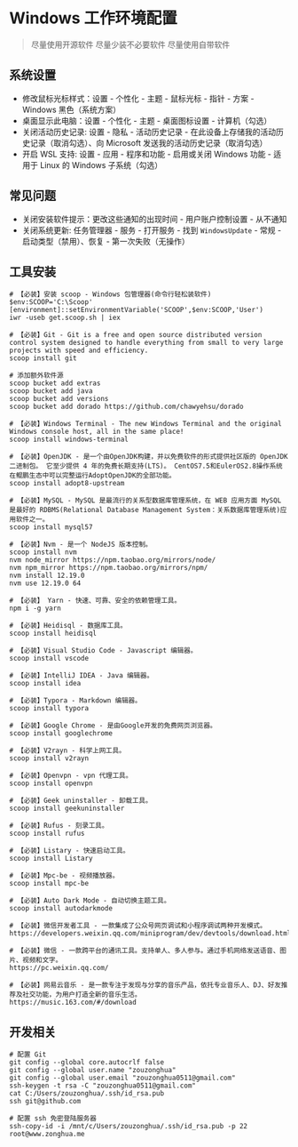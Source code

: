 # Windows 工作环境配置

> 尽量使用开源软件 尽量少装不必要软件 尽量使用自带软件

## 系统设置

- 修改鼠标光标样式：设置 - 个性化 - 主题 - 鼠标光标 - 指针 - 方案 - Windows 黑色（系统方案）
- 桌面显示此电脑：设置 - 个性化 - 主题 - 桌面图标设置 - 计算机（勾选）
- 关闭活动历史记录: 设置 - 隐私 - 活动历史记录 - 在此设备上存储我的活动历史记录（取消勾选）、向 Microsoft 发送我的活动历史记录（取消勾选）
- 开启 WSL 支持: 设置 - 应用 - 程序和功能 - 启用或关闭 Windows 功能 - 适用于 Linux 的 Windows 子系统（勾选）

## 常见问题

- 关闭安装软件提示：更改这些通知的出现时间 - 用户账户控制设置 - 从不通知
- 关闭系统更新: 任务管理器 - 服务 - 打开服务 - 找到 `WindowsUpdate` - 常规 - 启动类型（禁用）、恢复 - 第一次失败（无操作）

## 工具安装

```shell
# 【必装】安装 scoop - Windows 包管理器(命令行轻松装软件)
$env:SCOOP='C:\Scoop'
[environment]::setEnvironmentVariable('SCOOP',$env:SCOOP,'User')
iwr -useb get.scoop.sh | iex

# 【必装】Git - Git is a free and open source distributed version control system designed to handle everything from small to very large projects with speed and efficiency.
scoop install git

# 添加额外软件源
scoop bucket add extras
scoop bucket add java
scoop bucket add versions
scoop bucket add dorado https://github.com/chawyehsu/dorado

# 【必装】Windows Terminal - The new Windows Terminal and the original Windows console host, all in the same place!
scoop install windows-terminal

# 【必装】OpenJDK - 是一个由OpenJDK构建，并以免费软件的形式提供社区版的 OpenJDK 二进制包。 它至少提供 4 年的免费长期支持(LTS)。 CentOS7.5和EulerOS2.8操作系统在鲲鹏生态中可以完整运行AdoptOpenJDK的全部功能。
scoop install adopt8-upstream

# 【必装】MySQL - MySQL 是最流行的关系型数据库管理系统，在 WEB 应用方面 MySQL 是最好的 RDBMS(Relational Database Management System：关系数据库管理系统)应用软件之一。
scoop install mysql57

# 【必装】Nvm - 是一个 NodeJS 版本控制。
scoop install nvm
nvm node_mirror https://npm.taobao.org/mirrors/node/
nvm npm_mirror https://npm.taobao.org/mirrors/npm/
nvm install 12.19.0
nvm use 12.19.0 64

# 【必装】 Yarn - 快速、可靠、安全的依赖管理工具。
npm i -g yarn

# 【必装】Heidisql - 数据库工具。
scoop install heidisql

# 【必装】Visual Studio Code - Javascript 编辑器。
scoop install vscode

# 【必装】IntelliJ IDEA - Java 编辑器。
scoop install idea

# 【必装】Typora - Markdown 编辑器。
scoop install typora

# 【必装】Google Chrome - 是由Google开发的免费网页浏览器。
scoop install googlechrome

# 【必装】V2rayn - 科学上网工具。
scoop install v2rayn

# 【必装】Openvpn - vpn 代理工具。
scoop install openvpn

# 【必装】Geek uninstaller - 卸载工具。
scoop install geekuninstaller

# 【必装】Rufus - 刻录工具。
scoop install rufus

# 【必装】Listary - 快速启动工具。
scoop install Listary

# 【必装】Mpc-be - 视频播放器。
scoop install mpc-be

# 【必装】Auto Dark Mode - 自动切换主题工具。
scoop install autodarkmode

# 【必装】微信开发者工具 - 一款集成了公众号网页调试和小程序调试两种开发模式。
https://developers.weixin.qq.com/miniprogram/dev/devtools/download.html

# 【必装】微信 - 一款跨平台的通讯工具。支持单人、多人参与。通过手机网络发送语音、图片、视频和文字。
https://pc.weixin.qq.com/

# 【必装】网易云音乐 - 是一款专注于发现与分享的音乐产品，依托专业音乐人、DJ、好友推荐及社交功能，为用户打造全新的音乐生活。
https://music.163.com/#/download

```

## 开发相关

```shell
# 配置 Git
git config --global core.autocrlf false
git config --global user.name "zouzonghua"
git config --global user.email "zouzonghua0511@gmail.com"
ssh-keygen -t rsa -C "zouzonghua0511@gmail.com"
cat C:/Users/zouzonghua/.ssh/id_rsa.pub
ssh git@github.com

# 配置 ssh 免密登陆服务器
ssh-copy-id -i /mnt/c/Users/zouzonghua/.ssh/id_rsa.pub -p 22 root@www.zonghua.me
```
